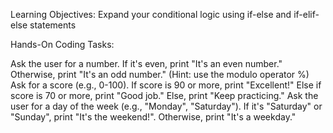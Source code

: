 Learning Objectives:
Expand your conditional logic using if-else and if-elif-else statements

Hands-On Coding Tasks:

Ask the user for a number. If it's even, print "It's an even number." Otherwise, print "It's an odd number."
(Hint: use the modulo operator %)
Ask for a score (e.g., 0-100).
If score is 90 or more, print "Excellent!"
Else if score is 70 or more, print "Good job."
Else, print "Keep practicing."
Ask the user for a day of the week (e.g., "Monday", "Saturday").
If it's "Saturday" or "Sunday", print "It's the weekend!". Otherwise, print "It's a weekday."
